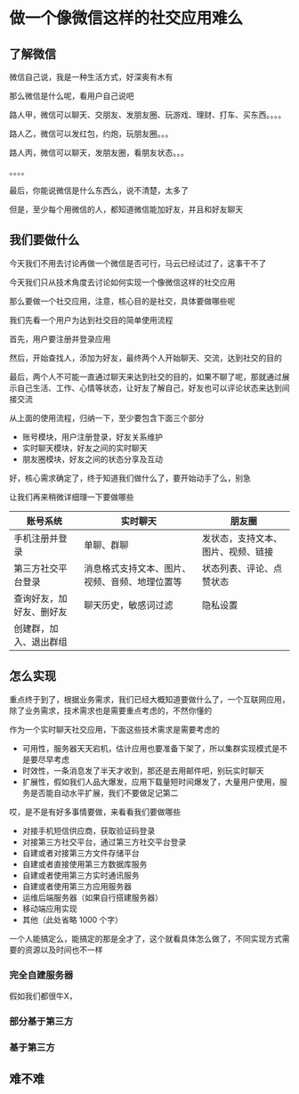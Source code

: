 # 做一个像微信这样的社交应用难么

## 了解微信
微信自己说，我是一种生活方式，好深奥有木有

那么微信是什么呢，看用户自己说吧

路人甲，微信可以聊天、交朋友、发朋友圈、玩游戏、理财、打车、买东西。。。。

路人乙，微信可以发红包，约炮，玩朋友圈。。。

路人丙，微信可以聊天，发朋友圈，看朋友状态。。。

。。。。

最后，你能说微信是什么东西么，说不清楚，太多了

但是，至少每个用微信的人，都知道微信能加好友，并且和好友聊天

## 我们要做什么

今天我们不用去讨论再做一个微信是否可行，马云已经试过了，这事干不了

今天我们只从技术角度去讨论如何实现一个像微信这样的社交应用

那么要做一个社交应用，注意，核心目的是社交，具体要做哪些呢

我们先看一个用户为达到社交目的简单使用流程

首先，用户要注册并登录应用

然后，开始查找人，添加为好友，最终两个人开始聊天、交流，达到社交的目的

最后，两个人不可能一直通过聊天来达到社交的目的，如果不聊了呢，那就通过展示自己生活、工作、心情等状态，让好友了解自己，好友也可以评论状态来达到间接交流

从上面的使用流程，归纳一下，至少要包含下面三个部分

* 账号模块，用户注册登录，好友关系维护
* 实时聊天模块，好友之间的实时聊天
* 朋友圈模块，好友之间的状态分享及互动

好，核心需求确定了，终于知道我们做什么了，要开始动手了么，别急

让我们再来稍微详细理一下要做哪些

账号系统  | 实时聊天 | 朋友圈
------------- | ------------- | ---------
手机注册并登录  | 单聊、群聊  | 发状态，支持文本、图片、视频、链接
第三方社交平台登录  | 消息格式支持文本、图片、视频、音频、地理位置等  | 状态列表、评论、点赞状态
查询好友，加好友、删好友  | 聊天历史，敏感词过滤  | 隐私设置
创建群，加入、退出群组  |  |

## 怎么实现

重点终于到了，根据业务需求，我们已经大概知道要做什么了，一个互联网应用，除了业务需求，技术需求也是需要重点考虑的，不然你懂的

作为一个实时聊天社交应用，下面这些技术需求是需要考虑的

* 可用性，服务器天天宕机，估计应用也要准备下架了，所以集群实现模式是不是要尽早考虑
* 时效性，一条消息发了半天才收到，那还是去用邮件吧，别玩实时聊天
* 扩展性，假如我们人品大爆发，应用下载量短时间爆发了，大量用户使用，服务是否能自动水平扩展，我们不要做足记第二

哎，是不是有好多事情要做，来看看我们要做哪些

* 对接手机短信供应商，获取验证码登录
* 对接第三方社交平台，通过第三方社交平台登录
* 自建或者对接第三方文件存储平台
* 自建或者直接使用第三方数据库服务
* 自建或者使用第三方实时通讯服务
* 自建或者使用第三方应用服务器
* 运维后端服务器（如果自行搭建服务器）
* 移动端应用实现
* 其他（此处省略 1000 个字）

一个人能搞定么，能搞定的那是全才了，这个就看具体怎么做了，不同实现方式需要的资源以及时间也不一样

### 完全自建服务器
假如我们都很牛X，

### 部分基于第三方

### 基于第三方

## 难不难
